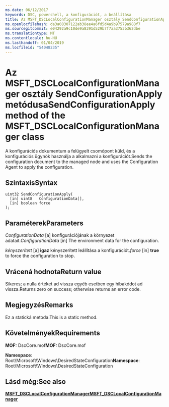 ```yaml
---
ms.date: 06/12/2017
keywords: DSC, powershell, a konfigurációt, a beállítása
title: Az MSFT_DSCLocalConfigurationManager osztály SendConfigurationApply metódusa
ms.openlocfilehash: da3a08307122ab38ee4a6fd5d4a9b97579a988f7
ms.sourcegitcommit: e04292a9c10de9a8391d529b7f7aa3753b362dbe
ms.translationtype: MT
ms.contentlocale: hu-HU
ms.lasthandoff: 01/04/2019
ms.locfileid: "54048235"
---
```

# <a name="sendconfigurationapply-method-of-the-msftdsclocalconfigurationmanager-class"></a><span data-ttu-id="084e4-103">Az MSFT_DSCLocalConfigurationManager osztály SendConfigurationApply metódusa</span><span class="sxs-lookup"><span data-stu-id="084e4-103">SendConfigurationApply method of the MSFT_DSCLocalConfigurationManager class</span></span>

<span data-ttu-id="084e4-104">A konfigurációs dokumentum a felügyelt csomópont küld, és a konfigurációs ügynök használja a alkalmazni a konfigurációt.</span><span class="sxs-lookup"><span data-stu-id="084e4-104">Sends the configuration document to the managed node and uses the Configuration Agent to apply the configuration.</span></span>

## <a name="syntax"></a><span data-ttu-id="084e4-105">Szintaxis</span><span class="sxs-lookup"><span data-stu-id="084e4-105">Syntax</span></span>

```mof
uint32 SendConfigurationApply(
  [in] uint8   ConfigurationData[],
  [in] boolean force
);
```

## <a name="parameters"></a><span data-ttu-id="084e4-106">Paraméterek</span><span class="sxs-lookup"><span data-stu-id="084e4-106">Parameters</span></span>

<span data-ttu-id="084e4-107">*ConfigurationData* \[a\] konfigurációjának a környezet adatait.</span><span class="sxs-lookup"><span data-stu-id="084e4-107">*ConfigurationData* \[in\] The environment data for the configuration.</span></span>

<span data-ttu-id="084e4-108">*kényszerített* \[a\] **igaz** kényszerített leállítása a konfigurációt.</span><span class="sxs-lookup"><span data-stu-id="084e4-108">*force* \[in\] **true** to force the configuration to stop.</span></span>

## <a name="return-value"></a><span data-ttu-id="084e4-109">Vrácená hodnota</span><span class="sxs-lookup"><span data-stu-id="084e4-109">Return value</span></span>

<span data-ttu-id="084e4-110">Sikeres; a nulla értéket ad vissza egyéb esetben egy hibakódot ad vissza.</span><span class="sxs-lookup"><span data-stu-id="084e4-110">Returns zero on success; otherwise returns an error code.</span></span>

## <a name="remarks"></a><span data-ttu-id="084e4-111">Megjegyzés</span><span class="sxs-lookup"><span data-stu-id="084e4-111">Remarks</span></span>

<span data-ttu-id="084e4-112">Ez a statická metoda.</span><span class="sxs-lookup"><span data-stu-id="084e4-112">This is a static method.</span></span>

## <a name="requirements"></a><span data-ttu-id="084e4-113">Követelmények</span><span class="sxs-lookup"><span data-stu-id="084e4-113">Requirements</span></span>

<span data-ttu-id="084e4-114">**MOF:** DscCore.mof</span><span class="sxs-lookup"><span data-stu-id="084e4-114">**MOF:** DscCore.mof</span></span>

<span data-ttu-id="084e4-115">**Namespace**: Root\Microsoft\Windows\DesiredStateConfiguration</span><span class="sxs-lookup"><span data-stu-id="084e4-115">**Namespace**: Root\Microsoft\Windows\DesiredStateConfiguration</span></span>

## <a name="see-also"></a><span data-ttu-id="084e4-116">Lásd még:</span><span class="sxs-lookup"><span data-stu-id="084e4-116">See also</span></span>

[<span data-ttu-id="084e4-117">**MSFT_DSCLocalConfigurationManager**</span><span class="sxs-lookup"><span data-stu-id="084e4-117">**MSFT_DSCLocalConfigurationManager**</span></span>](msft-dsclocalconfigurationmanager.md)